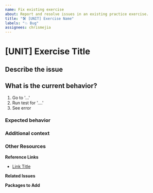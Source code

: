 ```yaml
---
name: Fix existing exercise
about: Report and resolve issues in an existing practice exercise.
title: "🛠️ [UNIT] Exercise Name"
labels: "💥 Bug"
assignees: chrismejia
---
```


# [UNIT] Exercise Title

## Describe the issue

<!-- A clear and concise description of what the bug is. -->

## What is the current behavior?

1. Go to '...'
2. Run test for '....'
3. See error

### Expected behavior

<!-- A clear and concise description of what you expected to happen. -->

### Additional context

<!-- Add any other context about the problem here. -->

### Other Resources

**Reference Links**

- [Link Title](link)

**Related Issues**

<!-- Link issue numbers here -->

**Packages to Add**

<!-- Pkgs/libs to be added to help complete unit -->
